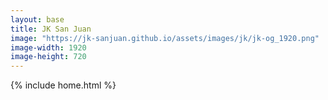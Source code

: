 ```yaml
---
layout: base
title: JK San Juan
image: "https://jk-sanjuan.github.io/assets/images/jk/jk-og_1920.png"
image-width: 1920
image-height: 720
---
```

{% include home.html %}